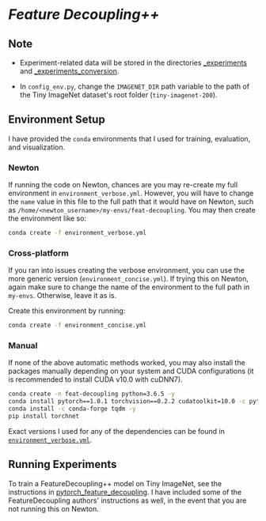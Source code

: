 # *Feature Decoupling++*

## Note

* Experiment-related data will be stored in the directories [_experiments](https://github.com/kobeeraveendran/feature-decoupling/tree/master/_experiments) and [_experiments_conversion](https://github.com/kobeeraveendran/feature-decoupling/tree/master/_experiments_conversion).

* In `config_env.py`, change the `IMAGENET_DIR` path variable to the path of the Tiny ImageNet dataset's root folder (`tiny-imagenet-200`).

## Environment Setup

I have provided the `conda` environments that I used for training, evaluation, and visualization.

### Newton

If running the code on Newton, chances are you may re-create my full environment in `environment_verbose.yml`. However, you will have to change the `name` value in this file to the full path that it would have on Newton, such as `/home/<newton_username>/my-envs/feat-decoupling`. You may then create the environment like so:

```bash
conda create -f environment_verbose.yml
```

### Cross-platform

If you ran into issues creating the verbose environment, you can use the more generic version (`environment_concise.yml`). If trying this on Newton, again make sure to change the name of the environment to the full path in `my-envs`. Otherwise, leave it as is.

Create this environment by running:

```bash
conda create -f environment_concise.yml
```

### Manual

If none of the above automatic methods worked, you may also install the packages manually depending on your system and CUDA configurations (it is recommended to install CUDA v10.0 with cuDNN7).

```bash
conda create -n feat-decoupling python=3.6.5 -y
conda install pytorch==1.0.1 torchvision==0.2.2 cudatoolkit=10.0 -c pytorch -y
conda install -c conda-forge tqdm -y
pip install torchnet
```

Exact versions I used for any of the dependencies can be found in [`environment_verbose.yml`](https://github.com/kobeeraveendran/feature-decoupling/blob/master/environment_verbose.yml).

## Running Experiments

To train a FeatureDecoupling++ model on Tiny ImageNet, see the instructions in [pytorch_feature_decoupling](https://github.com/kobeeraveendran/feature-decoupling/tree/master/pytorch_feature_decoupling). I have included some of the FeatureDecoupling authors' instructions as well, in the event that you are not running this on Newton.

